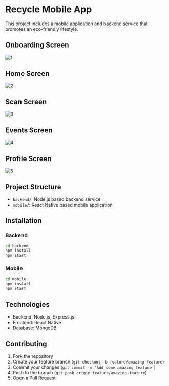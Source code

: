 # Recycle Mobile App

This project includes a mobile application and backend service that promotes an eco-friendly lifestyle.

## Onboarding Screen
![1](https://github.com/user-attachments/assets/ee9d1630-5312-41f4-803d-bde64962f23c)

## Home Screen
![2](https://github.com/user-attachments/assets/8071e09d-6426-47e1-9d8e-8c6faabb4011)

## Scan Screen
![3](https://github.com/user-attachments/assets/28565259-d0a2-4373-b5d5-8cc446eeaff8)

## Events Screen
![4](https://github.com/user-attachments/assets/c9d2c5bb-4f95-48b3-b186-ad0756c95728)

## Profile Screen
![5](https://github.com/user-attachments/assets/4c70fd4b-d7f7-4cd6-8e95-98b4d68c04e0)


## Project Structure

- `backend/`: Node.js based backend service
- `mobile/`: React Native based mobile application

## Installation

### Backend

```bash
cd backend
npm install
npm start
```

### Mobile

```bash
cd mobile
npm install
npm start
```

## Technologies

- Backend: Node.js, Express.js
- Frontend: React Native
- Database: MongoDB

## Contributing

1. Fork the repository
2. Create your feature branch (`git checkout -b feature/amazing-feature`)
3. Commit your changes (`git commit -m 'Add some amazing feature'`)
4. Push to the branch (`git push origin feature/amazing-feature`)
5. Open a Pull Request 
